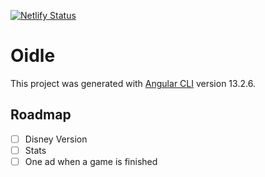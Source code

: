[![Netlify Status](https://api.netlify.com/api/v1/badges/71b37ac5-f469-41b3-80a4-8cc3686af6cc/deploy-status)](https://app.netlify.com/sites/oidle/deploys)
# Oidle

This project was generated with [Angular CLI](https://github.com/angular/angular-cli) version 13.2.6.

## Roadmap

- [ ] Disney Version 
- [ ] Stats
- [ ] One ad when a game is finished